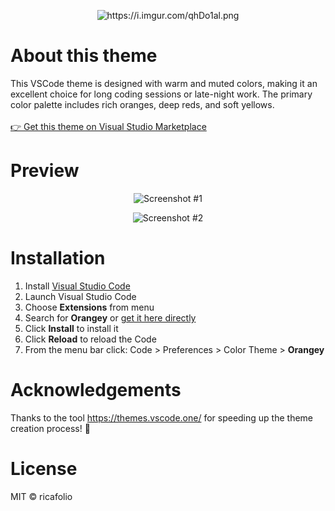 <div align="center">
  <p align="center">
    <img src="https://i.imgur.com/qhDo1al.png" alt="https://i.imgur.com/qhDo1al.png" />
  </p>
</div>

# About this theme
This VSCode theme is designed with warm and muted colors, making it an excellent choice for long coding sessions or late-night work. The primary color palette includes rich oranges, deep reds, and soft yellows.
<br/><br/>
<a href="https://marketplace.visualstudio.com/items?itemName=ricafolio.orangey-vscode-theme" target="_blank">👉 Get this theme on Visual Studio Marketplace</a>

# Preview
<p align="center">
  <img src="https://i.imgur.com/58JwKs4.png" alt="Screenshot #1" />
</p>
<p align="center">
  <img src="https://i.imgur.com/bXWiT5v.png" alt="Screenshot #2" />
</p>

# Installation
1.  Install [Visual Studio Code](https://code.visualstudio.com/)
2.  Launch Visual Studio Code
3.  Choose **Extensions** from menu
4.  Search for **Orangey** or <a href="https://marketplace.visualstudio.com/items?itemName=ricafolio.orangey-vscode-theme" target="_blank">get it here directly</a>
5.  Click **Install** to install it
6.  Click **Reload** to reload the Code
7.  From the menu bar click: Code > Preferences > Color Theme > **Orangey**

# Acknowledgements
Thanks to the tool https://themes.vscode.one/ for speeding up the theme creation process! 🧡

# License
MIT © ricafolio

